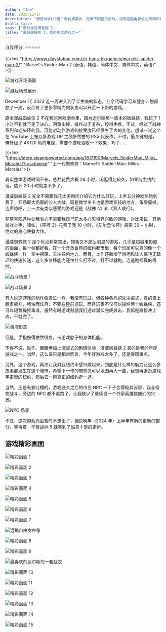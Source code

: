 ```yaml
---
author: "Joe"
date: 2023-12-17
description: "漫威蜘蛛侠2是一款优点突出、短板不明显的游戏，拥有超越电影般的画面和流畅的游戏体验，是我的年度游戏之一"
draft: false
tags: ["游戏也是场冒险"]
title: "漫威蜘蛛侠 2，我的年度游戏之一"
---
```


自我评分: ⭐️⭐️⭐️⭐️⭐️

{{<link "https://www.playstation.com/zh-hans-hk/games/marvels-spider-man-2/" "Marvel's Spider-Man 2 (泰语，韩语，简体中文，繁体中文，英语)" >}}

![游戏开场画面](/images/posts/marvel-spiderman-2-game-review/spiderman-2-opening.webp)

![游戏场景展示](/images/posts/marvel-spiderman-2-game-review/spiderman-2-scene-1.webp)

December 17, 2023 近一周进入到了半生病的状态，业余代码学习和健身计划都颓了一周，反而有了更多零精力的状态可以开荒一下新的游戏。

原本漫威蜘蛛侠 2 不在我的游戏清单里，因为迈尔斯那一版本的蜘蛛侠，我玩了 1 小时不到就下定了决心，闲鱼出掉，操作过于复杂，按得手疼，不过，经过了战神系列和老头环的我，可能对动作游戏的接受度已经发生了大的变化，想试一试这个在 YouTube 上被众多游戏 UP 主颇多赞誉的 PS5 代表作。不过，最关键的是，俺升级了 4K120 帧的电视，需要个游戏验收一下效果，巧了……

{{<link "https://store.steampowered.com/app/1817190/Marvels_SpiderMan_Miles_Morales/?l=schinese" "上一代蜘蛛侠：Marvel's Spider-Man: Miles Morales">}}

其实整体游戏时间不长，总共花费大概 28 小时，闲逛得比较久，如果纯主线的话，估计 20 小时就差不多了。

漫威蜘蛛侠 2 完全不需要我花太多时间介绍它为什么好玩，上手五分钟就惊艳到我了。开场即大场面的沙人大战，既是教学关卡也是游戏炫技的地方，备受震撼，连声惊呼，上一次有类似感受的游戏还是《战神 4》和《双人成行》。

非常喜欢这种让我省心不需要我自己花太多心思培养兴致的游戏，对比来说，其他游戏上手，诸如，《巫师 3》花费了我 10 小时，《艾尔登法环》需要 30 + 小时，绝对的良心快餐大作。

漫威蜘蛛侠 2 是个优点非常突出，短板又不那么明显的游戏，几乎是超越电影般的画面，每一帧都好看，在一个开放世界的纽约都市里，每个玩家可以真的像一个蜘蛛侠一样，空中摆荡，去往任何地方，而且，本作还新增了滑翔和让人惊艳无延迟的快速传送，这么多位移能力还怕什么打不过，打不过就跑，连逃跑都真的很帅。

![战斗场景 1](/images/posts/marvel-spiderman-2-game-review/spiderman-2-battle-1.webp)

![战斗场景 2](/images/posts/marvel-spiderman-2-game-review/spiderman-2-battle-2.webp)

有人说这游戏的动作像鬼泣一样，我没有玩过，但各种各样的处决招式，真的肾上腺素飙升，畅快而炫目，不要在睡前游玩。而且玩家不仅可以操控两个蜘蛛侠，还可以短暂操控毒液，虽然有时游戏鼓励我们通过潜伏完成袭击，我都是直接冲上去，干就完了。

![毒液形态](/images/posts/marvel-spiderman-2-game-review/spiderman-2-venom.webp)

但是，手指按得依然很疼，卡游戏脖子的身体机能。

不得不说，动作、画面再加上沉浸式的剧情体验，漫威蜘蛛侠 2 真的是我的年度游戏之一。当然，这么说只是相对而言，今年好游戏太多了，还是得慎重点。

另外，这个游戏，再次让我对我纽约市感兴趣起来，到底是什么样的魅力让这么多故事都发生在这个城市，希望下一作的蜘蛛侠可以地图再大一些，我想再逛逛游戏宇宙里的纽约，然后去一趟真正的纽约逛一逛。

当然，还是有要吐槽的。游戏通关之后的市民 NPC 一下子变得极其弱智，我与怪物战斗，旁边的 NPC 都不逃跑了，让我缺少了继续当一个邻家英雄救他们的兴致。

![NPC 场景](/images/posts/marvel-spiderman-2-game-review/spiderman-2-npc.webp)

不过，这次游戏光盘暂时不想出了，据说明年（2024 年）上半年有新的更新的部分，等待着，毕竟战神 5 就等到了诚意十足的更新。

## 游戏精彩画面

![精彩画面 1](/images/posts/marvel-spiderman-2-game-review/spiderman-2-highlight-1.webp)

![精彩画面 2](/images/posts/marvel-spiderman-2-game-review/spiderman-2-highlight-2.webp)

![精彩画面 3](/images/posts/marvel-spiderman-2-game-review/spiderman-2-highlight-3.webp)

![精彩画面 4](/images/posts/marvel-spiderman-2-game-review/spiderman-2-highlight-4.webp)

![精彩画面 5](/images/posts/marvel-spiderman-2-game-review/spiderman-2-highlight-5.webp)

![精彩画面 6](/images/posts/marvel-spiderman-2-game-review/spiderman-2-highlight-6.webp)

![精彩画面 7](/images/posts/marvel-spiderman-2-game-review/spiderman-2-highlight-7.webp)

![远眺自由女神像](/images/posts/marvel-spiderman-2-game-review/spiderman-2-statue-of-liberty.webp)

![精彩画面 8](/images/posts/marvel-spiderman-2-game-review/spiderman-2-highlight-8.webp)

![精彩画面 9](/images/posts/marvel-spiderman-2-game-review/spiderman-2-highlight-9.webp)

![最喜欢的迈尔斯的一套战衣](/images/posts/marvel-spiderman-2-game-review/spiderman-2-miles-suit.webp)

![精彩画面 10](/images/posts/marvel-spiderman-2-game-review/spiderman-2-highlight-10.webp)

![精彩画面 11](/images/posts/marvel-spiderman-2-game-review/spiderman-2-highlight-11.webp)

![精彩画面 12](/images/posts/marvel-spiderman-2-game-review/spiderman-2-highlight-12.webp)

![精彩画面 13](/images/posts/marvel-spiderman-2-game-review/spiderman-2-highlight-13.webp)

![精彩画面 14](/images/posts/marvel-spiderman-2-game-review/spiderman-2-highlight-14.webp)

![精彩画面 15](/images/posts/marvel-spiderman-2-game-review/spiderman-2-highlight-15.webp)